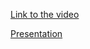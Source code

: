 [Link to the video](https://youtu.be/J83UcUQSbk0)

[Presentation](https://rolling-scopes-school.github.io/mariaselivanova-JSFE2023Q1/presentation/)